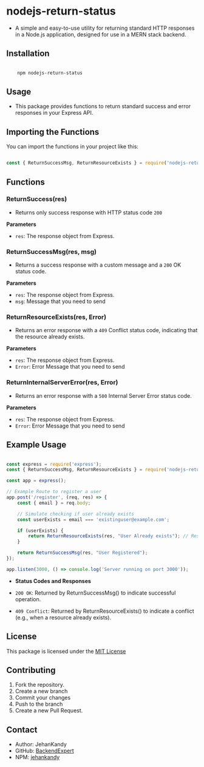 # nodejs-return-status

- A simple and easy-to-use utility for returning standard HTTP responses in a Node.js application, designed for use in a MERN stack backend.

## Installation

```bash

    npm nodejs-return-status

```

## Usage

- This package provides functions to return standard success and error responses in your Express API.

## Importing the Functions

You can import the functions in your project like this:

```js

const { ReturnSuccessMsg, ReturnResourceExists } = require('nodejs-return-status');

```

## Functions

### ReturnSuccess(res)

- Returns only success response with HTTP status code `200`

<b>Parameters</b>

- `res`: The response object from Express.


### ReturnSuccessMsg(res, msg)

- Returns a success response with a custom message and a `200` OK status code.

<b>Parameters</b>

- `res`: The response object from Express.
- `msg`: Message that you need to send

### ReturnResourceExists(res, Error)

- Returns an error response with a `409` Conflict status code, indicating that the resource already exists.

<b>Parameters</b>

- `res`: The response object from Express.
- `Error`: Error Message that you need to send


### ReturnInternalServerError(res, Error)

- Returns an error response with a `500` Internal Server Error status code.

<b>Parameters</b>

- `res`: The response object from Express.
- `Error`: Error Message that you need to send


## Example Usage

```js

const express = require('express');
const { ReturnSuccessMsg, ReturnResourceExists } = require('nodejs-return-status');

const app = express();

// Example Route to register a user
app.post('/register', (req, res) => {
    const { email } = req.body;

    // Simulate checking if user already exists
    const userExists = email === 'existinguser@example.com';

    if (userExists) {
        return ReturnResourceExists(res, "User Already exists"); // Resource already exists
    }

    return ReturnSuccessMsg(res, "User Registered");
});

app.listen(3000, () => console.log('Server running on port 3000'));


```
- <b>Status Codes and Responses</b>

- `200 OK`: Returned by ReturnSuccessMsg() to indicate successful operation.
- `409 Conflict`: Returned by ReturnResourceExists() to indicate a conflict (e.g., when a resource already exists).


## License

This package is licensed under the [MIT License](https://github.com/BackendExpert/nodejs-npm-return/blob/master/LICENSE)


## Contributing

1. Fork the repository.
2. Create a new branch 
3. Commit your changes 
4. Push to the branch 
5. Create a new Pull Request.

## Contact

- Author: JehanKandy
- GitHub: [BackendExpert](https://github.com/BackendExpert)
- NPM: [jehankandy](https://www.npmjs.com/~jehankandy)